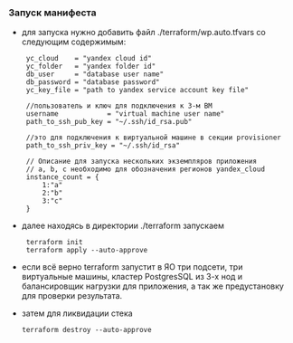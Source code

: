 ### Запуск манифеста

 - для запуска нужно добавить файл ./terraform/wp.auto.tfvars
   со следующим содержимым:

        yc_cloud    = "yandex cloud id"
        yc_folder   = "yandex folder id"
        db_user     = "database user name"
        db_password = "database password"
        yc_key_file = "path to yandex service account key file"
        
        //пользователь и ключ для подключения к 3-м ВМ
        username            = "virtual machine user name"    
        path_to_ssh_pub_key = "~/.ssh/id_rsa.pub"

        //это для подключения к виртуальной машине в секции provisioner
        path_to_ssh_priv_key = "~/.ssh/id_rsa"
        
        // Описание для запуска нескольких экземпляров приложения
        // a, b, c необходимо для обозначения регионов yandex_cloud
        instance_count = {
            1:"a"
            2:"b"
            3:"c"
        }
 - далее находясь в директории ./terraform запускаем
        
        terraform init
        terraform apply --auto-approve


 - если всё верно terraform запустит в ЯО три подсети, три виртуальные машины, кластер PostgresSQL из 3-х нод и балансировщик нагрузки для приложения, а так же предустановку для проверки результата.

 - затем для ликвидации стека

       terraform destroy --auto-approve